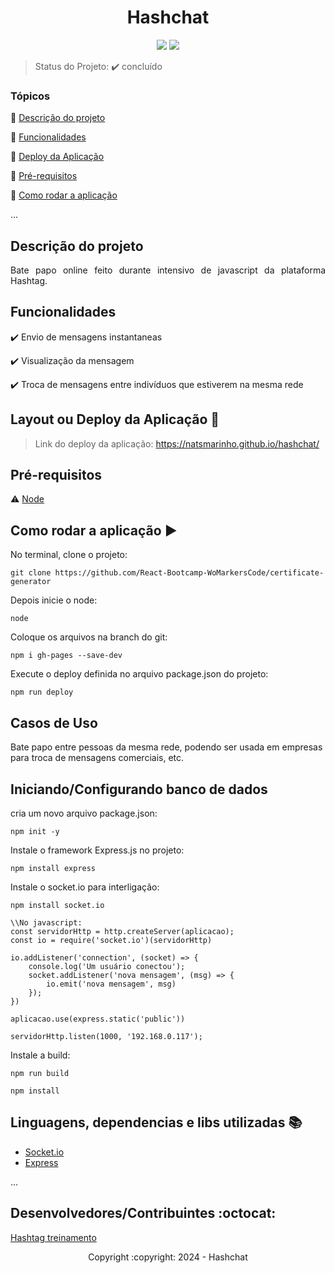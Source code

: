 <h1 align="center">Hashchat</h1> 

<p align="center">
<img src="https://img.shields.io/static/v1?label=Github&message=deploy&color=blue&style=for-the-badge&logo=github"/>
<img src="http://img.shields.io/static/v1?label=STATUS&message=CONCLUIDO&color=GREEN&style=for-the-badge"/>
</p>

> Status do Projeto: :heavy_check_mark: concluído

### Tópicos 

:small_blue_diamond: [Descrição do projeto](#descrição-do-projeto)

:small_blue_diamond: [Funcionalidades](#funcionalidades)

:small_blue_diamond: [Deploy da Aplicação](#deploy-da-aplicação-dash)

:small_blue_diamond: [Pré-requisitos](#pré-requisitos)

:small_blue_diamond: [Como rodar a aplicação](#como-rodar-a-aplicação-arrow_forward)

... 


## Descrição do projeto 

<p align="justify">
 Bate papo online feito durante intensivo de javascript da plataforma Hashtag.
</p>

## Funcionalidades

:heavy_check_mark: Envio de mensagens instantaneas 

:heavy_check_mark: Visualização da mensagem

:heavy_check_mark: Troca de mensagens entre indivíduos que estiverem na mesma rede  
 

## Layout ou Deploy da Aplicação :dash:

> Link do deploy da aplicação: https://natsmarinho.github.io/hashchat/
## Pré-requisitos

:warning: [Node](https://nodejs.org/en/download/) 

## Como rodar a aplicação :arrow_forward:

No terminal, clone o projeto: 

```
git clone https://github.com/React-Bootcamp-WoMarkersCode/certificate-generator
```

Depois inicie o node: 
```
node
```

Coloque os arquivos na branch do git:
```
npm i gh-pages --save-dev
```
Execute o deploy definida no arquivo package.json do projeto:
```
npm run deploy
```

## Casos de Uso
Bate papo entre pessoas da mesma rede, podendo ser usada em empresas para troca de mensagens comerciais, etc.

## Iniciando/Configurando banco de dados

cria um novo arquivo package.json:
```
npm init -y
```
Instale o framework Express.js no projeto: 
```
npm install express
```

Instale o socket.io para interligação:
```
npm install socket.io

\\No javascript:
const servidorHttp = http.createServer(aplicacao);
const io = require('socket.io')(servidorHttp)

io.addListener('connection', (socket) => {
    console.log('Um usuário conectou');
    socket.addListener('nova mensagem', (msg) => {
        io.emit('nova mensagem', msg)
    });
})

aplicacao.use(express.static('public'))

servidorHttp.listen(1000, '192.168.0.117');
```

Instale a build: 
```
npm run build
```
```
npm install
```
## Linguagens, dependencias e libs utilizadas :books:

- [Socket.io](https://socket.io/)
- [Express](https://developer.mozilla.org/en-US/docs/Learn/Server-side/Express_Nodejs)

...

## Desenvolvedores/Contribuintes :octocat:
[Hashtag treinamento](https://lp.hashtagtreinamentos.com/pg-inscricao-pbi-impressionador-perpetuo?origemurl=1233653045375544&src=vtsd_pbi_conv_01_bing&msclkid=48d2331ce84019e8cb9e56d014c87b90)

<p align="center"> Copyright :copyright: 2024 - Hashchat </p>
